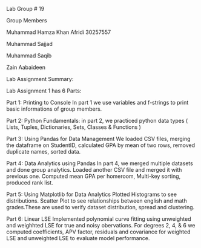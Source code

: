 Lab Group # 19

Group Members

Muhammad Hamza Khan Afridi 30257557

Muhammad Sajjad

Muhammad Saqib

Zain Aabaideen

Lab Assignment Summary:

Lab Assignment 1 has 6 Parts:

Part 1: Printing to Console
In part 1 we use variables and f-strings to print basic informations of group members.

Part 2: Python Fundamentals:
in part 2, we practiced python data types ( Lists, Tuples, Dictionaries, Sets, Classes & Functions )

Part 3: Using Pandas for Data Management
We loaded CSV files, merging the dataframe on StudentID, calculated GPA by mean of two rows, removed duplicate names, sorted data. 

Part 4: Data Analytics using Pandas
In part 4, we merged multiple datasets and done group analytics. Loaded another CSV file and merged it with previous one. Computed mean GPA per homeroom, Multi-key sorting, produced rank list.

Part 5: Using Matplotlib for Data Analytics
Plotted Histograms to see distributions. Scatter Plot to see relationships between english and math grades.These are used to verify dataset distribution, spread and clustering. 

Part 6: Linear LSE
Implemented polynomial curve fitting using unweighted and weighhted LSE for true and noisy obervations. For degrees 2, 4, & 6 we computed  coefficients, APV factor, residuals and covariance for weighted LSE and unweighted LSE to evaluate model performance.   
